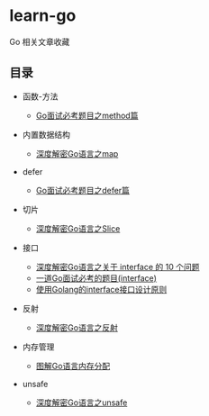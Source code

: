 # learn-go
Go 相关文章收藏

## 目录


- 函数-方法
    - [Go面试必考题目之method篇](https://github.com/tianmt/learn-go/blob/master/%E5%87%BD%E6%95%B0-%E6%96%B9%E6%B3%95/Go%E9%9D%A2%E8%AF%95%E5%BF%85%E8%80%83%E9%A2%98%E7%9B%AE%E4%B9%8Bmethod%E7%AF%87.md)

- 内置数据结构
    - [深度解密Go语言之map](https://github.com/tianmt/learn-go/blob/master/%E5%86%85%E7%BD%AE%E6%95%B0%E6%8D%AE%E7%BB%93%E6%9E%84/%E6%B7%B1%E5%BA%A6%E8%A7%A3%E5%AF%86Go%E8%AF%AD%E8%A8%80%E4%B9%8Bmap.md)

- defer
    - [Go面试必考题目之defer篇](https://github.com/tianmt/learn-go/blob/master/defer/Go%E9%9D%A2%E8%AF%95%E5%BF%85%E8%80%83%E9%A2%98%E7%9B%AE%E4%B9%8Bdefer%E7%AF%87.md)

- 切片
    - [深度解密Go语言之Slice](https://github.com/tianmt/learn-go/blob/master/%E5%88%87%E7%89%87/%E6%B7%B1%E5%BA%A6%E8%A7%A3%E5%AF%86Go%E8%AF%AD%E8%A8%80%E4%B9%8BSlice.md)

- 接口
    - [深度解密Go语言之关于 interface 的 10 个问题](https://github.com/tianmt/learn-go/blob/master/%E6%8E%A5%E5%8F%A3/%E6%B7%B1%E5%BA%A6%E8%A7%A3%E5%AF%86Go%E8%AF%AD%E8%A8%80%E4%B9%8B%E5%85%B3%E4%BA%8E%20interface%20%E7%9A%8410%E4%B8%AA%E9%97%AE%E9%A2%98.md)
    - [一道Go面试必考的题目(interface)](https://github.com/tianmt/learn-go/blob/master/%E6%8E%A5%E5%8F%A3/%E4%B8%80%E9%81%93Go%E9%9D%A2%E8%AF%95%E5%BF%85%E8%80%83%E7%9A%84%E9%A2%98%E7%9B%AE(interface).md)
    - [使用Golang的interface接口设计原则](https://github.com/tianmt/learn-go/blob/master/%E6%8E%A5%E5%8F%A3/%E4%BD%BF%E7%94%A8Golang%E7%9A%84interface%E6%8E%A5%E5%8F%A3%E8%AE%BE%E8%AE%A1%E5%8E%9F%E5%88%99.md)

- 反射
    - [深度解密Go语言之反射](https://github.com/tianmt/learn-go/blob/master/%E5%8F%8D%E5%B0%84/%E6%B7%B1%E5%BA%A6%E8%A7%A3%E5%AF%86Go%E8%AF%AD%E8%A8%80%E4%B9%8B%E5%8F%8D%E5%B0%84.md)

- 内存管理
  - [图解Go语言内存分配](https://github.com/tianmt/learn-go/blob/master/%E5%86%85%E5%AD%98%E7%AE%A1%E7%90%86/%E5%9B%BE%E8%A7%A3Go%E8%AF%AD%E8%A8%80%E5%86%85%E5%AD%98%E5%88%86%E9%85%8D.md)


- unsafe
  - [深度解密Go语言之unsafe](https://github.com/tianmt/learn-go/blob/master/unsafe/%E6%B7%B1%E5%BA%A6%E8%A7%A3%E5%AF%86Go%E8%AF%AD%E8%A8%80%E4%B9%8Bunsafe.md)